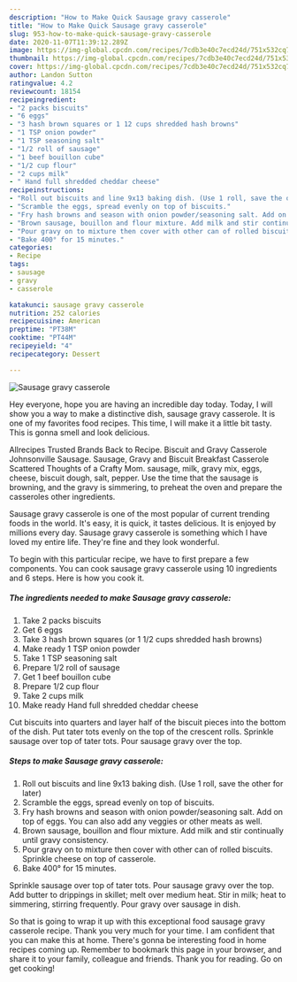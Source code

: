 ```yaml
---
description: "How to Make Quick Sausage gravy casserole"
title: "How to Make Quick Sausage gravy casserole"
slug: 953-how-to-make-quick-sausage-gravy-casserole
date: 2020-11-07T11:39:12.289Z
image: https://img-global.cpcdn.com/recipes/7cdb3e40c7ecd24d/751x532cq70/sausage-gravy-casserole-recipe-main-photo.jpg
thumbnail: https://img-global.cpcdn.com/recipes/7cdb3e40c7ecd24d/751x532cq70/sausage-gravy-casserole-recipe-main-photo.jpg
cover: https://img-global.cpcdn.com/recipes/7cdb3e40c7ecd24d/751x532cq70/sausage-gravy-casserole-recipe-main-photo.jpg
author: Landon Sutton
ratingvalue: 4.2
reviewcount: 18154
recipeingredient:
- "2 packs biscuits"
- "6 eggs"
- "3 hash brown squares or 1 12 cups shredded hash browns"
- "1 TSP onion powder"
- "1 TSP seasoning salt"
- "1/2 roll of sausage"
- "1 beef bouillon cube"
- "1/2 cup flour"
- "2 cups milk"
- " Hand full shredded cheddar cheese"
recipeinstructions:
- "Roll out biscuits and line 9x13 baking dish. (Use 1 roll, save the other for later)"
- "Scramble the eggs, spread evenly on top of biscuits."
- "Fry hash browns and season with onion powder/seasoning salt. Add on top of eggs. You can also add any veggies or other meats as well."
- "Brown sausage, bouillon and flour mixture. Add milk and stir continually until gravy consistency."
- "Pour gravy on to mixture then cover with other can of rolled biscuits. Sprinkle cheese on top of casserole."
- "Bake 400° for 15 minutes."
categories:
- Recipe
tags:
- sausage
- gravy
- casserole

katakunci: sausage gravy casserole 
nutrition: 252 calories
recipecuisine: American
preptime: "PT38M"
cooktime: "PT44M"
recipeyield: "4"
recipecategory: Dessert

---
```



![Sausage gravy casserole](https://img-global.cpcdn.com/recipes/7cdb3e40c7ecd24d/751x532cq70/sausage-gravy-casserole-recipe-main-photo.jpg)

Hey everyone, hope you are having an incredible day today. Today, I will show you a way to make a distinctive dish, sausage gravy casserole. It is one of my favorites food recipes. This time, I will make it a little bit tasty. This is gonna smell and look delicious.

Allrecipes Trusted Brands Back to Recipe. Biscuit and Gravy Casserole Johnsonville Sausage. Sausage, Gravy and Biscuit Breakfast Casserole Scattered Thoughts of a Crafty Mom. sausage, milk, gravy mix, eggs, cheese, biscuit dough, salt, pepper. Use the time that the sausage is browning, and the gravy is simmering, to preheat the oven and prepare the casseroles other ingredients.

Sausage gravy casserole is one of the most popular of current trending foods in the world. It's easy, it is quick, it tastes delicious. It is enjoyed by millions every day. Sausage gravy casserole is something which I have loved my entire life. They're fine and they look wonderful.


To begin with this particular recipe, we have to first prepare a few components. You can cook sausage gravy casserole using 10 ingredients and 6 steps. Here is how you cook it.

<!--inarticleads1-->

##### The ingredients needed to make Sausage gravy casserole:

1. Take 2 packs biscuits
1. Get 6 eggs
1. Take 3 hash brown squares (or 1 1/2 cups shredded hash browns)
1. Make ready 1 TSP onion powder
1. Take 1 TSP seasoning salt
1. Prepare 1/2 roll of sausage
1. Get 1 beef bouillon cube
1. Prepare 1/2 cup flour
1. Take 2 cups milk
1. Make ready  Hand full shredded cheddar cheese


Cut biscuits into quarters and layer half of the biscuit pieces into the bottom of the dish. Put tater tots evenly on the top of the crescent rolls. Sprinkle sausage over top of tater tots. Pour sausage gravy over the top. 

<!--inarticleads2-->

##### Steps to make Sausage gravy casserole:

1. Roll out biscuits and line 9x13 baking dish. (Use 1 roll, save the other for later)
1. Scramble the eggs, spread evenly on top of biscuits.
1. Fry hash browns and season with onion powder/seasoning salt. Add on top of eggs. You can also add any veggies or other meats as well.
1. Brown sausage, bouillon and flour mixture. Add milk and stir continually until gravy consistency.
1. Pour gravy on to mixture then cover with other can of rolled biscuits. Sprinkle cheese on top of casserole.
1. Bake 400° for 15 minutes.


Sprinkle sausage over top of tater tots. Pour sausage gravy over the top. Add butter to drippings in skillet; melt over medium heat. Stir in milk; heat to simmering, stirring frequently. Pour gravy over sausage in dish. 

So that is going to wrap it up with this exceptional food sausage gravy casserole recipe. Thank you very much for your time. I am confident that you can make this at home. There's gonna be interesting food in home recipes coming up. Remember to bookmark this page in your browser, and share it to your family, colleague and friends. Thank you for reading. Go on get cooking!
